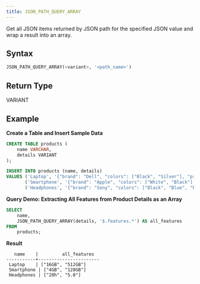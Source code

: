 ```yaml
---
title: JSON_PATH_QUERY_ARRAY
---
```


Get all JSON items returned by JSON path for the specified JSON value and wrap a result into an array.

## Syntax

```sql
JSON_PATH_QUERY_ARRAY(<variant>, '<path_name>')
```


## Return Type

VARIANT

## Example

**Create a Table and Insert Sample Data**

```sql
CREATE TABLE products (
    name VARCHAR,
    details VARIANT
);

INSERT INTO products (name, details)
VALUES ('Laptop', '{"brand": "Dell", "colors": ["Black", "Silver"], "price": 1200, "features": {"ram": "16GB", "storage": "512GB"}}'),
       ('Smartphone', '{"brand": "Apple", "colors": ["White", "Black"], "price": 999, "features": {"ram": "4GB", "storage": "128GB"}}'),
       ('Headphones', '{"brand": "Sony", "colors": ["Black", "Blue", "Red"], "price": 150, "features": {"battery": "20h", "bluetooth": "5.0"}}');
```

**Query Demo: Extracting All Features from Product Details as an Array**

```sql
SELECT
    name,
    JSON_PATH_QUERY_ARRAY(details, '$.features.*') AS all_features
FROM
    products;
```

**Result**

```
   name    |         all_features
-----------+-----------------------
 Laptop    | ["16GB", "512GB"]
 Smartphone | ["4GB", "128GB"]
 Headphones | ["20h", "5.0"]
```